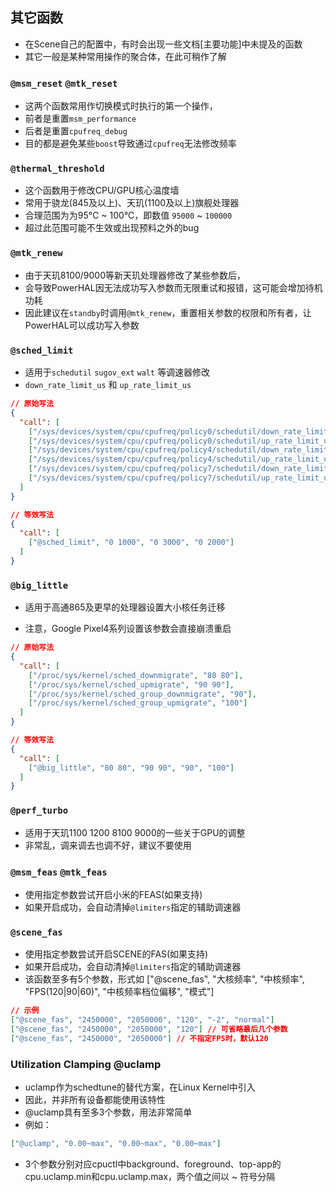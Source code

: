 ## 其它函数
- 在Scene自己的配置中，有时会出现一些文档[主要功能]中未提及的函数
- 其它一般是某种常用操作的聚合体，在此可稍作了解


### `@msm_reset` `@mtk_reset`
- 这两个函数常用作切换模式时执行的第一个操作，
- 前者是重置`msm_performance`
- 后者是重置`cpufreq_debug`
- 目的都是避免某些`boost`导致通过`cpufreq`无法修改频率


### `@thermal_threshold`
- 这个函数用于修改CPU/GPU核心温度墙
- 常用于骁龙(845及以上)、天玑(1100及以上)旗舰处理器
- 合理范围为为95°C ~ 100°C，即数值 `95000` ~ `100000`
- 超过此范围可能不生效或出现预料之外的bug

### `@mtk_renew`
- 由于天玑8100/9000等新天玑处理器修改了某些参数后，
- 会导致PowerHAL因无法成功写入参数而无限重试和报错，这可能会增加待机功耗
- 因此建议在`standby`时调用`@mtk_renew`，重置相关参数的权限和所有者，让PowerHAL可以成功写入参数


### `@sched_limit`
- 适用于`schedutil` `sugov_ext` `walt` 等调速器修改
- `down_rate_limit_us` 和 `up_rate_limit_us`

```json
// 原始写法
{
  "call": [
    ["/sys/devices/system/cpu/cpufreq/policy0/schedutil/down_rate_limit_us", "0"],
    ["/sys/devices/system/cpu/cpufreq/policy0/schedutil/up_rate_limit_us", "1000"],
    ["/sys/devices/system/cpu/cpufreq/policy4/schedutil/down_rate_limit_us", "0"],
    ["/sys/devices/system/cpu/cpufreq/policy4/schedutil/up_rate_limit_us", "3000"],
    ["/sys/devices/system/cpu/cpufreq/policy7/schedutil/down_rate_limit_us", "0"],
    ["/sys/devices/system/cpu/cpufreq/policy7/schedutil/up_rate_limit_us", "2000"]
  ]
}

// 等效写法
{
  "call": [
    ["@sched_limit", "0 1000", "0 3000", "0 2000"]
  ]
}
```

### `@big_little`
- 适用于高通865及更早的处理器设置大小核任务迁移
* 注意，Google Pixel4系列设置该参数会直接崩溃重启

```json
// 原始写法
{
  "call": [
    ["/proc/sys/kernel/sched_downmigrate", "80 80"],
    ["/proc/sys/kernel/sched_upmigrate", "90 90"],
    ["/proc/sys/kernel/sched_group_downmigrate", "90"],
    ["/proc/sys/kernel/sched_group_upmigrate", "100"]
  ]
}

// 等效写法
{
  "call": [
    ["@big_little", "80 80", "90 90", "90", "100"]
  ]
}
```


### `@perf_turbo`
- 适用于天玑1100 1200 8100 9000的一些关于GPU的调整
- 非常乱，调来调去也调不好，建议不要使用


### `@msm_feas` `@mtk_feas`
- 使用指定参数尝试开启小米的FEAS(如果支持)
- 如果开启成功，会自动清掉`@limiters`指定的辅助调速器

### `@scene_fas`
- 使用指定参数尝试开启SCENE的FAS(如果支持)
- 如果开启成功，会自动清掉`@limiters`指定的辅助调速器
- 该函数至多有5个参数，形式如 ["@scene_fas", "大核频率", "中核频率", "FPS(120|90|60)", "中核频率档位偏移", "模式"]

```json
// 示例
["@scene_fas", "2450000", "2050000", "120", "-2", "normal"]
["@scene_fas", "2450000", "2050000", "120"] // 可省略最后几个参数
["@scene_fas", "2450000", "2050000"] // 不指定FPS时，默认120
```


### Utilization Clamping @uclamp
- uclamp作为schedtune的替代方案，在Linux Kernel中引入
- 因此，并非所有设备都能使用该特性
- @uclamp具有至多3个参数，用法非常简单
- 例如：
```json
["@uclamp", "0.00~max", "0.00~max", "0.00~max"]
```
- 3个参数分别对应cpuctl中background、foreground、top-app的cpu.uclamp.min和cpu.uclamp.max，两个值之间以 ~ 符号分隔
